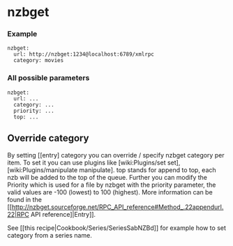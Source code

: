 # nzbget

### Example


    nzbget:
      url: http://nzbget:1234@localhost:6789/xmlrpc
      category: movies


### All possible parameters


    nzbget:
      url: ...
      category: ...
      priority: ...
      top: ...


## Override category

By setting [[entry] category you can override / specify nzbget category per item. To set it you can use plugins like [wiki:Plugins/set set], [wiki:Plugins/manipulate manipulate]. top stands for append to top, each nzb will be added to the top of the queue. Further you can modify the Priority which is used for a file by nzbget with the priority parameter, the valid values are -100 (lowest) to 100 (highest). More information can be found in the [[http://nzbget.sourceforge.net/RPC_API_reference#Method_.22appendurl.22|RPC API reference]|Entry]].

See [[this recipe|Cookbook/Series/SeriesSabNZBd]] for example how to set category from a series name.
